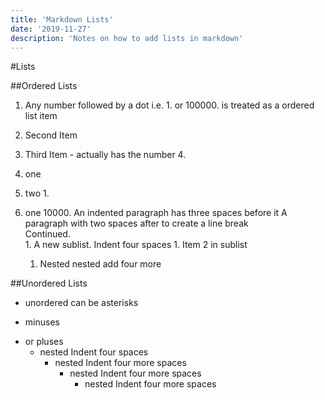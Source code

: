 ```yaml
---
title: 'Markdown Lists'
date: '2019-11-27'
description: 'Notes on how to add lists in markdown'
---
```


#Lists

##Ordered Lists

1. Any number followed by a dot i.e. 1. or 100000. is treated as a ordered list item
2. Second Item 
4. Third Item - actually has the number 4. 

1. one
1. two 1.
10000. one 10000.
   An indented paragraph has three spaces before it
   A paragraph with two spaces after to create a line break  
   Continued.  
    1. A new sublist. Indent four spaces
    1. Item 2 in sublist
        1. Nested nested add four more

##Unordered Lists

* unordered can be asterisks
- minuses
+ or pluses
    + nested Indent four spaces
        + nested Indent four more spaces
            + nested Indent four more spaces
                - nested Indent four more spaces
